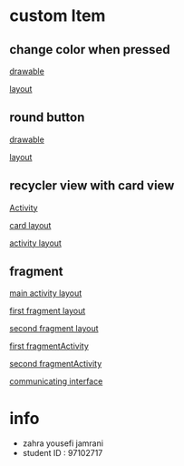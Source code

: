 # custom Item
  ## change color when pressed
  [drawable](https://github.com/sharif-dev/custom_buttons/blob/master/app/src/main/res/drawable/button_custom.xml)
  
  [layout](https://github.com/sharif-dev/custom_buttons/blob/master/app/src/main/res/layout/activity_login.xml)

  ## round button
  [drawable](https://github.com/sharif-dev/custom_buttons/blob/master/app/src/main/res/drawable/round_button_accent.xml)
  
  [layout](https://github.com/sharif-dev/custom_buttons/blob/master/app/src/main/res/layout/activity_main.xml)
  
  ## recycler view with card view
  [Activity](https://github.com/sharif-dev/custom_buttons/blob/master/app/src/main/java/edu/sharif/yousefi/first_app/home/HomeActivity.java)
  
  [card layout](https://github.com/sharif-dev/custom_buttons/blob/master/app/src/main/res/layout/home_card.xml)
  
  [activity layout](https://github.com/sharif-dev/custom_buttons/blob/master/app/src/main/res/layout/activity_home.xml)
  
  ## fragment
  [main activity layout](https://github.com/sharif-dev/custom_buttons/blob/master/app/src/main/res/layout/activity_add.xml)
  
  [first fragment layout](https://github.com/sharif-dev/custom_buttons/blob/master/app/src/main/res/layout/add_fragment.xml)
  
  [second fragment layout](https://github.com/sharif-dev/custom_buttons/blob/master/app/src/main/res/layout/show_fragment.xml)
  
  [first fragmentActivity](https://github.com/sharif-dev/custom_buttons/blob/master/app/src/main/java/edu/sharif/yousefi/first_app/add/AddFragment.java)
  
  [second fragmentActivity](https://github.com/sharif-dev/custom_buttons/blob/master/app/src/main/java/edu/sharif/yousefi/first_app/add/ShowFragment.java)
  
  [communicating interface](https://github.com/sharif-dev/custom_buttons/blob/master/app/src/main/java/edu/sharif/yousefi/first_app/add/SendMessageF.java)
 
  
# info
- zahra yousefi jamrani
- student ID : 97102717
